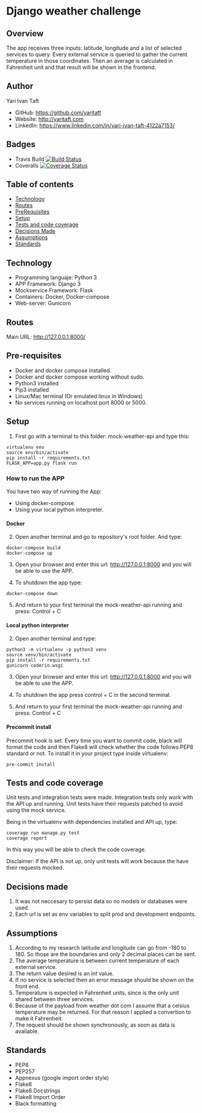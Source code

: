 # Django weather challenge

## Overview

The app receives three inputs: latitude, longitude and a list of selected services to query.
Every external service is queried to gather the current temperature in those coordinates.
Then an average is calculated in Fahrenheit unit and that result will be shown in the frontend.

## Author

Yari Ivan Taft

- GitHub: https://github.com/yaritaft
- Website: http://yaritaft.com
- LinkedIn: https://www.linkedin.com/in/yari-ivan-taft-4122a7153/

## Badges

- Travis Build [![Build Status](https://travis-ci.org/yaritaft/django_weather_challenge.svg?branch=master)](https://travis-ci.org/yaritaft/django_weather_challenge)
- Coveralls [![Coverage Status](https://coveralls.io/repos/github/yaritaft/my_django_web_page/badge.svg?branch=master)](https://coveralls.io/github/yaritaft/my_django_web_page?branch=master)

## Table of contents

- [Technology](#Technology)
- [Routes](#Routes)
- [PreRequisites](#Pre-requisites)
- [Setup](#Setup)
- [Tests and code coverage](#Tests-and-code-coverage)
- [Decisions Made](#Decisions-made)
- [Assumptions](#Assumptions)
- [Standards](#Standards)

## Technology

- Programming languaje: Python 3
- APP Framework: Django 3
- Mockservice Framework: Flask
- Containers: Docker, Docker-compose
- Web-server: Gunicorn

## Routes

Main URL: http://127.0.0.1:8000/

## Pre-requisites

- Docker and docker compose installed.
- Docker and docker compose working without sudo.
- Python3 installed
- Pip3 installed
- Linux/Mac terminal (Or emulated linux in Windows)
- No services running on localhost port 8000 or 5000.

## Setup

1) First go with a terminal to this folder: mock-weather-api and type this:
```
virtualenv env
source env/bin/activate
pip install -r requirements.txt
FLASK_APP=app.py flask run
```
### How to run the APP

You have two way of running the App:
- Using docker-compose.
- Using your local python interpreter.

#### Docker
2) Open another terminal and go to repository's root folder. And type:
```
docker-compose build
docker-compose up
```

3) Open your browser and enter this url: http://127.0.0.1:8000 and you will be able to use the APP.

4) To shutdown the app type:
```
docker-compose down
```
5) And return to your first terminal the mock-weather-api running and press: Control + C

#### Local python interpreter
2) Open another terminal and type:
```
python3 -m virtualenv -p python3 venv
source venv/bin/activate
pip install -r requirements.txt
gunicorn coderio.wsgi
```
3) Open your browser and enter this url: http://127.0.0.1:8000 and you will be able to use the APP.

4) To shutdown the app press control + C in the second terminal.

5) And return to your first terminal the mock-weather-api running and press: Control + C

#### Precommit install

Precommit hook is set. Every time you want to commit code, black will format the code and then Flake8 will check whether the code follows PEP8 standard or not. To install it in your project type inside virtualenv:

```
pre-commit install
```

## Tests and code coverage
Unit tests and integration tests were made. Integration tests only work with the API up and running.
Unit tests have their requests patched to avoid using the mock service.

Being in the virtualenv with dependencies installed and API up, type:

```
coverage run manage.py test
coverage report
```

In this way you will be able to check the code coverage.

Disclaimer: If the API is not up, only unit tests will work because the have their requests mocked.

## Decisions made

1) It was not neccesary to persist data so no models or databases were used.
2) Each url is set as env variables to split prod and development endpoints.

## Assumptions

1) According to my research latitude and longitude can go from -180 to 180. So those are the boundaries and only 2 decimal places can be sent.
2) The average temperature is between current temperature of each external service.
3) The return value desired is an int value.
4) If no service is selected then an error message should be shown on the front end.
5) Temperature is expected in Fahrenheit units, since is the only unit shared between three services.
5) Because of the payload from weather dot com I assume that a celsius temperature may be returned. For that reason I applied a convertion to make it Fahrenheit.
6) The request should be shown synchronously, as soon as data is available.

## Standards

- PEP8
- PEP257
- Appnexus (google import order style)
- Flake8
- Flake8 Docstrings
- Flake8 Import Order
- Black formatting

